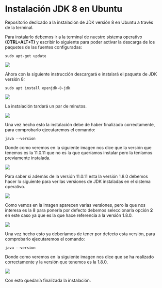 # Instalación JDK 8 en Ubuntu
Repositorio dedicado a la instalación de JDK versión 8 en Ubuntu a través de la terminal.

Para instalarlo debemos ir a la terminal de nuestro sistema operativo **(CTRL+ALT+T)**  y escribir lo siguiente para poder activar la descarga de los paquetes de las fuentes configuradas:  
```
sudo apt-get update
```

<img src="https://github.com/GraceCaraballoP/Instalaci-n-JDK-8-en-Ubuntu/blob/main/Captura1.png">  

Ahora con la siguiente instrucción descargará e instalará el paquete de JDK versión 8:  
```
sudo apt install openjdk-8-jdk
```

<img src="https://github.com/GraceCaraballoP/Instalaci-n-JDK-8-en-Ubuntu/blob/main/Captura2.png">  
 
La instalación tardará un par de minutos.  

<img src="https://github.com/GraceCaraballoP/Instalaci-n-JDK-8-en-Ubuntu/blob/main/Captura3.png">  
  
Una vez hecho esto la instalación debe de haber finalizado correctamente, para comprobarlo ejecutaremos el comando:  
```
java --version
```

Donde como veremos en la siguiente imagen nos dice que la versión que tenemos es la 11.0.11 que no es la que queríamos instalar pero la teníamos previamente instalada.  
  
<img src="https://github.com/GraceCaraballoP/Instalaci-n-JDK-8-en-Ubuntu/blob/main/Captura4.png">  
 
Para saber si además de la versión 11.0.11 esta la versión 1.8.0 debemos hacer lo siguiente para ver las versiones de JDK instaladas en el sistema operativo.  
  
<img src="https://github.com/GraceCaraballoP/Instalaci-n-JDK-8-en-Ubuntu/blob/main/Captura5.png">  
 
Como vemos en la imagen aparecen varias versiones, pero la que nos interesa es la 8 para ponerla por defecto debemos seleccionarla opción **2** en este caso ya que es la que hace referencia a la versión 1.8.0.  
   
<img src="https://github.com/GraceCaraballoP/Instalaci-n-JDK-8-en-Ubuntu/blob/main/Captura6.png">  
 
Una vez hecho esto ya deberíamos de tener por defecto esta versión, para comprobarlo ejecutaremos el comando:  
```
java --version
```

Donde como veremos en la siguiente imagen nos dice que se ha realizado correctamente y la versión que tenemos es la 1.8.0. 
  
<img src="https://github.com/GraceCaraballoP/Instalaci-n-JDK-8-en-Ubuntu/blob/main/Captura7.png">  

Con esto quedaría finalizada la instalación.
